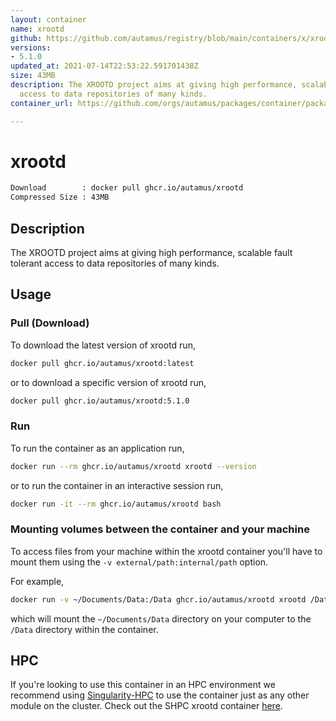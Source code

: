 ```yaml
---
layout: container
name: xrootd
github: https://github.com/autamus/registry/blob/main/containers/x/xrootd/spack.yaml
versions:
- 5.1.0
updated_at: 2021-07-14T22:53:22.591701438Z
size: 43MB
description: The XROOTD project aims at giving high performance, scalable fault tolerant
  access to data repositories of many kinds.
container_url: https://github.com/orgs/autamus/packages/container/package/xrootd

---
```

# xrootd
```bash 
Download        : docker pull ghcr.io/autamus/xrootd
Compressed Size : 43MB
```

## Description
The XROOTD project aims at giving high performance, scalable fault tolerant access to data repositories of many kinds.

## Usage
### Pull (Download)
To download the latest version of xrootd run,

```bash
docker pull ghcr.io/autamus/xrootd:latest
```

or to download a specific version of xrootd run,

```bash
docker pull ghcr.io/autamus/xrootd:5.1.0
```
### Run
To run the container as an application run,
```bash
docker run --rm ghcr.io/autamus/xrootd xrootd --version
```

or to run the container in an interactive session run,
```bash
docker run -it --rm ghcr.io/autamus/xrootd bash
```

### Mounting volumes between the container and your machine
To access files from your machine within the xrootd container you'll have to mount them using the `-v external/path:internal/path` option.

For example,
```bash
docker run -v ~/Documents/Data:/Data ghcr.io/autamus/xrootd xrootd /Data/myData.csv
```
which will mount the `~/Documents/Data` directory on your computer to the `/Data` directory within the container.

## HPC
If you're looking to use this container in an HPC environment we recommend using [Singularity-HPC](https://singularity-hpc.readthedocs.io) to use the container just as any other module on the cluster. Check out the SHPC xrootd container [here](https://singularityhub.github.io/singularity-hpc/r/ghcr.io-autamus-xrootd/).